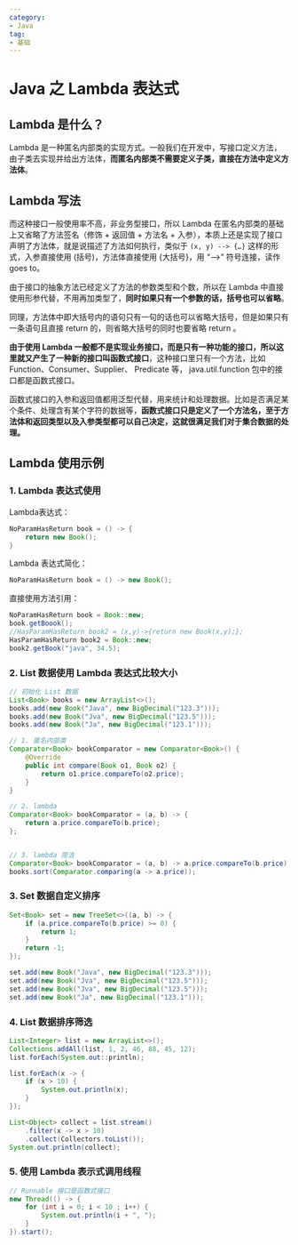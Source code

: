 ```yaml
---
category: 
- Java
tag: 
- 基础
---
```


# Java 之 Lambda 表达式

<!-- more -->

## Lambda 是什么？

Lambda 是一种匿名内部类的实现方式。一般我们在开发中，写接口定义方法，由子类去实现并给出方法体，**而匿名内部类不需要定义子类，直接在方法中定义方法体**。

## Lambda 写法

而这种接口一般使用率不高，非业务型接口，所以 Lambda 在匿名内部类的基础上又省略了方法签名（修饰 + 返回值 + 方法名 + 入参），本质上还是实现了接口声明了方法体，就是说描述了方法如何执行，类似于 `(x, y) --> {…}` 这样的形式，入参直接使用 (括号)，方法体直接使用 {大括号}，用 “-->” 符号连接，读作 goes to。

由于接口的抽象方法已经定义了方法的参数类型和个数，所以在 Lambda 中直接使用形参代替，不用再加类型了，**同时如果只有一个参数的话，括号也可以省略**。

同理，方法体中即大括号内的语句只有一句的话也可以省略大括号，但是如果只有一条语句且直接 return 的，则省略大括号的同时也要省略 return 。

**由于使用 Lambda 一般都不是实现业务接口，而是只有一种功能的接口，所以这里就又产生了一种新的接口叫函数式接口**，这种接口里只有一个方法，比如 Function、Consumer、Supplier、 Predicate 等， java.util.function 包中的接口都是函数式接口。

函数式接口的入参和返回值都用泛型代替，用来统计和处理数据。比如是否满足某个条件、处理含有某个字符的数据等，**函数式接口只是定义了一个方法名，至于方法体和返回类型以及入参类型都可以自己决定，这就很满足我们对于集合数据的处理。**

## Lambda 使用示例

### 1. Lambda 表达式使用

Lambda表达式：

```java
NoParamHasReturn book = () -> {
    return new Book();
}
```

Lambda 表达式简化：

```java
NoParamHasReturn book = () -> new Book();
```

直接使用方法引用：

```java
NoParamHasReturn book = Book::new;
book.getBoook();
//HasParamHasReturn book2 = (x,y)->{return new Book(x,y);};
HasParamHasReturn book2 = Book::new;
book2.getBook("java", 34.5);
```

### 2. List 数据使用 Lambda 表达式比较大小

```java
// 初始化 List 数据
List<Book> books = new ArrayList<>();
books.add(new Book("Java", new BigDecimal("123.3")));
books.add(new Book("Jva", new BigDecimal("123.5")));
books.add(new Book("Ja", new BigDecimal("123.1")));

// 1. 匿名内部类
Comparator<Book> bookComparator = new Comparator<Book>() {
    @Override
    public int compare(Book o1, Book o2) {
        return o1.price.compareTo(o2.price);
    }
}

// 2. lambda
Comparator<Book> bookComparator = (a, b) -> {
    return a.price.compareTo(b.price);
};


// 3. lambda 简洁
Comparator<Book> bookComparator = (a, b) -> a.price.compareTo(b.price);
books.sort(Comparator.comparing(a -> a.price));
```

### 3. Set 数据自定义排序

```java
Set<Book> set = new TreeSet<>((a, b) -> {
    if (a.price.compareTo(b.price) >= 0) {
        return 1;
    }
    return -1;
});

set.add(new Book("Java", new BigDecimal("123.3")));
set.add(new Book("Jva", new BigDecimal("123.5")));
set.add(new Book("Jva", new BigDecimal("123.5")));
set.add(new Book("Ja", new BigDecimal("123.1")));
```

### 4. List 数据排序筛选

```java
List<Integer> list = new ArrayList<>();
Collections.addAll(list, 1, 2, 46, 88, 45, 12);
list.forEach(System.out::println);

list.forEach(x -> {
    if (x > 10) {
        System.out.println(x);
    }
});

List<Object> collect = list.stream()
    .filter(x -> x > 10)
    .collect(Collectors.toList());
System.out.println(collect);
```

### 5. 使用 Lambda 表示式调用线程

```java
// Runnable 接口是函数式接口
new Thread(() -> {
    for (int i = 0; i < 10 ; i++) {
        System.out.println(i + ", ");
    }
}).start();
```
